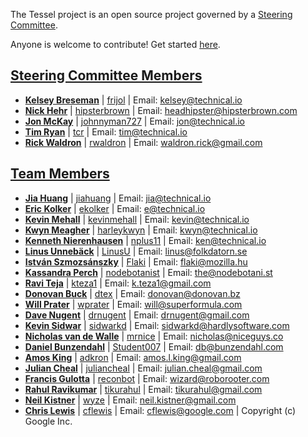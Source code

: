 The Tessel project is an open source project governed by a [Steering Committee](https://github.com/tessel/project/blob/master/GOVERNANCE.md).

Anyone is welcome to contribute! Get started [here](https://github.com/tessel/project#how-can-i-get-involved).

## [Steering Committee Members](/GOVERNANCE.md)

* [**Kelsey Breseman**](http://twitter.com/selkeymoonbeam/) | [frijol](http://github.com/frijol) | Email: [kelsey@technical.io](mailto:kelsey@technical.io)
* [**Nick Hehr**](https://twitter.com/hipsterbrown) | [hipsterbrown](http://github.com/hipsterbrown) | Email: [headhipster@hipsterbrown.com](mailto:headhipster@hipsterbrown.com)
* [**Jon McKay**](http://twitter.com/jonmckay) | [johnnyman727](http://github.com/johnnyman727) | Email: [jon@technical.io](mailto:jon@technical.io)
* [**Tim Ryan**](http://twitter.com/timcameronryan/) | [tcr](http://github.com/tcr) | Email: [tim@technical.io](mailto:tim@technical.io)
* [**Rick Waldron**](http://twitter.com/rwaldron/) | [rwaldron](http://github.com/rwaldron) | Email: [waldron.rick@gmail.com](mailto:waldron.rick@gmail.com)

## [Team Members](/TEAM-MEMBERS.md)

* [**Jia Huang**](https://twitter.com/jia) | [jiahuang](http://github.com/jiahuang) | Email: [jia@technical.io](mailto:jia@technical.io)
* [**Eric Kolker**](https://twitter.com/twiddlee) | [ekolker](http://github.com/ekolker) | Email: [e@technical.io](mailto:e@technical.io)
* [**Kevin Mehall**](https://twitter.com/kevinmehall) | [kevinmehall](http://github.com/kevinmehall) | Email: [kevin@technical.io](mailto:kevin@technical.io)
* [**Kwyn Meagher**](https://twitter.com/harleykwyn) | [harleykwyn](http://github.com/harleykwyn) | Email: [kwyn@technical.io](mailto:kwyn@technical.io)
* [**Kenneth Nierenhausen**](https://twitter.com/nplus11) | [nplus11](http://github.com/nplus11) | Email: [ken@technical.io](mailto:ken@technical.io)
* [**Linus Unnebäck**](https://twitter.com/linusu) | [LinusU](http://github.com/LinusU) | Email: [linus@folkdatorn.se](mailto:linus@folkdatorn.se)
* [**István Szmozsánszky**](https://twitter.com/slsoftworks) | [Flaki](http://github.com/flaki) | Email: [flaki@mozilla.hu](mailto:flaki@mozilla.hu)
* [**Kassandra Perch**](https://twitter.com/nodebotanist) | [nodebotanist](http://github.com/nodebotanist) | Email: [the@nodebotani.st](mailto:the@nodebotani.st)
* [**Ravi Teja**](https://twitter.com/KTeza1) | [kteza1](http://github.com/kteza1) | Email: [k.teza1@gmail.com](mailto:k.teza1@gmail.com)
* [**Donovan Buck**](https://twitter.com/dtex) | [dtex](http://github.com/dtex) | Email: [donovan@donovan.bz](mailto:donovan@donovan.bz)
* [**Will Prater**](https://twitter.com/wprater) | [wprater](http://github.com/wprater) | Email: [will@superformula.com](mailto:will@superformula.com)
* [**Dave Nugent**](https://twitter.com/drnugent) | [drnugent](http://github.com/drnugent) | Email: [drnugent@gmail.com](mailto:drnugent@gmail.com)
* [**Kevin Sidwar**](https://twitter.com/KevinSidwar) | [sidwarkd](http://github.com/sidwarkd) | Email: [sidwarkd@hardlysoftware.com](mailto:sidwarkd@hardlysoftware.com)
* [**Nicholas van de Walle**](https://twitter.com/mrn_ice) | [mrnice](http://github.com/mrnice) | Email: [nicholas@niceguys.co](mailto:nicholas@niceguys.co)
* [**Daniel Bunzendahl**](http://www.bunzendahl.com) | [Student007](http://github.com/Student007) | Email: [db@bunzendahl.com](mailto:db@bunzendahl.com)
* [**Amos King**](https://twitter.com/adkron) | [adkron](http://github.com/adkron) | Email: [amos.l.king@gmail.com](mailto:amos.l.king@gmail.com)
* [**Julian Cheal**](https://twitter.com/juliancheal) | [juliancheal](http://github.com/juliancheal) | Email: [julian.cheal@gmail.com](mailto:julian.cheal@gmail.com)
* [**Francis Gulotta**](https://twitter.com/reconbot) | [reconbot](http://github.com/reconbot) | Email: [wizard@roborooter.com](mailto:wizard@roborooter.com)
* [**Rahul Ravikumar**](https://twitter.com/tikurahul) | [tikurahul](http://github.com/tikurahul) | Email: [tikurahul@gmail.com](mailto:tikurahul@gmail.com)
* [**Neil Kistner**](https://twitter.com/wyze) | [wyze](https://github.com/wyze) | Email: [neil.kistner@gmail.com](mailto:neil.kistner@gmail.com)
* [**Chris Lewis**](mailto:cflewis@google.com) | [cflewis](https://github.com/cflewis) | Email: [cflewis@google.com](mailto:cflewis@google.com) | Copyright (c) Google Inc.
